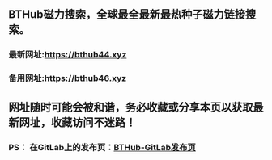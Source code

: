 ## **BTHub磁力搜索，全球最全最新最热种子磁力链接搜索。**
### 最新网址:<a href="https://bthub44.xyz" target="_blank">https://bthub44.xyz</a>
### 备用网址:<a href="https://bthub46.xyz" target="_blank">https://bthub46.xyz</a>
## 网址随时可能会被和谐，务必收藏或分享本页以获取最新网址，收藏访问不迷路！

### PS： 在GitLab上的发布页：[**BTHub-GitLab发布页**](https://gitlab.com/fwonggh/Bthub/-/blob/master/README.md)
     


